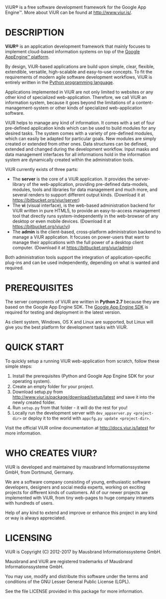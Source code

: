 ViUR® is a free software development framework for the Google App Engine™.
More about ViUR can be found at http://www.viur.is/.

DESCRIPTION
===========

**ViUR®** is an application development framework that mainly focuses to
implement cloud-based information systems on top of the
[Google AppEngine™ platform](http://appengine.google.com).

By design, ViUR-based applications are build upon simple, clear, flexible,
extendible, versatile, high-scalable and easy-to-use concepts. To fit the
requirements of modern agile software development workflows, ViUR is entirely
written in the [Python programming language](http://www.python.org/).

Applications implemented in ViUR are not only limited to websites or any other
kind of specialized web-application. Therefore, we call ViUR an information
system, because it goes beyond the limitations of a content-management-system
or other kinds of specialized web-application software.

ViUR helps to manage any kind of information. It comes with a set of four
pre-defined application kinds which can be used to build modules for any
desired tasks. The system comes with a variety of pre-defined modules, which
can easily be adapted for particular goals. New modules are simply created or
extended from other ones. Data structures can be defined, extended and changed
during the development workflow. Input masks and data management interfaces
for all informations hold in the information system are dynamically created
within the administration tools.

ViUR currently exists of three parts:

- The **server** is the core of a ViUR application. It provides the
  server-library of the web-application, providing pre-defined data-models,
  modules, tools and libraries for data management and much more, and several
  renders to support different output kinds.
  (Download it at https://bitbucket.org/viur/server)
- The **vi** (visual interface), is the web-based administration backend for
  ViUR written in pure HTML5, to provide an easy-to-access management tool
  that directly runs system-independently in the web-browser of any desktop or
  even mobile devices. (Download it at https://bitbucket.org/viur/vi)
- The **admin** is the client-based, cross-platform administration backend to
  manage a ViUR application. It focuses on power-users that want to manage
  their applications with the full power of a desktop client computer.
  (Download it at https://bitbucket.org/viur/admin)

Both administration tools support the integration of application-specific
plug-ins and can be used independently, depending on what is wanted and
required.

PREREQUISITES
=============

The server components of ViUR are written in **Python 2.7** because they are
based on the Google App Engine SDK. The [Google App Engine SDK](https://cloud.google.com/appengine/downloads#Google_App_Engine_SDK_for_Python)
is required for testing and deployment in the latest version.

As client system, Windows, OS X and Linux are supported, but Linux will give
you the best platform for development tasks with ViUR.

QUICK START
===========

To quickly setup a running ViUR web-application from scratch, follow these
simple steps:

1. Install the prerequisites (Python and Google App Engine SDK for your
   operating system).
2. Create an empty folder for your project.
3. Download setup.py from http://www.viur.is/package/download/setup/latest and
   save it into the newly created folder.
4. Run ``setup.py`` from that folder - it will do the rest for you!
5. Locally run the development server with ``dev_appserver.py <project-dir>``
   or deploy it to the world with ``appcfg.py update <project-dir>``.

Visit the official ViUR online documentation at http://docs.viur.is/latest for
more information.

WHO CREATES VIUR?
=================

ViUR is developed and maintained by mausbrand Informationssysteme GmbH,
from Dortmund, Germany.

We are a software company consisting of young, enthusiastic software
developers, designers and social media experts, working on exciting
projects for different kinds of customers. All of our newer projects are
implemented with ViUR, from tiny web-pages to huge company intranets with
hundreds of users.

Help of any kind to extend and improve or enhance this project in any kind or 
way is always appreciated.

LICENSING
=========

ViUR is Copyright (C) 2012-2017 by Mausbrand Informationssysteme GmbH.

Mausbrand and ViUR are registered trademarks of
Mausbrand Informationssysteme GmbH.

You may use, modify and distribute this software under the terms and
conditions of the GNU Lesser General Public License (LGPL).

See the file LICENSE provided in this package for more information.
